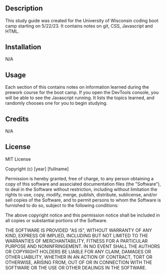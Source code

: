 # <Prework Study Guide Page>

## Description

This study guide was created for the University of Wisconsin coding boot camp starting on 5/22/23. It contains notes on git, CSS, Javascript and HTML.

## Installation

N/A

## Usage

Each section of this contains notes on information learned during the prework course for the boot camp. If you open the DevTools console, you will be able to see the Javascript running. It lists the topics learned, and randomly chooses one for you to begin studying.

## Credits

N/A

## License

MIT License

Copyright (c) [year] [fullname]

Permission is hereby granted, free of charge, to any person obtaining a copy
of this software and associated documentation files (the "Software"), to deal
in the Software without restriction, including without limitation the rights
to use, copy, modify, merge, publish, distribute, sublicense, and/or sell
copies of the Software, and to permit persons to whom the Software is
furnished to do so, subject to the following conditions:

The above copyright notice and this permission notice shall be included in all
copies or substantial portions of the Software.

THE SOFTWARE IS PROVIDED "AS IS", WITHOUT WARRANTY OF ANY KIND, EXPRESS OR
IMPLIED, INCLUDING BUT NOT LIMITED TO THE WARRANTIES OF MERCHANTABILITY,
FITNESS FOR A PARTICULAR PURPOSE AND NONINFRINGEMENT. IN NO EVENT SHALL THE
AUTHORS OR COPYRIGHT HOLDERS BE LIABLE FOR ANY CLAIM, DAMAGES OR OTHER
LIABILITY, WHETHER IN AN ACTION OF CONTRACT, TORT OR OTHERWISE, ARISING FROM,
OUT OF OR IN CONNECTION WITH THE SOFTWARE OR THE USE OR OTHER DEALINGS IN THE
SOFTWARE.

